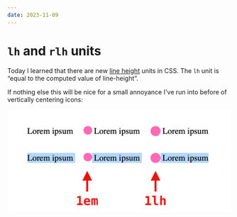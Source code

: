 ```yaml
---
date: 2023-11-09
---
```


# `lh` and `rlh` units

Today I learned that there are new [line height](https://css-tricks.com/lh-and-rlh-units/) units in CSS.
The `lh` unit is “equal to the computed value of line-height”.

If nothing else this will be nice for a small annoyance I've run into before of vertically centering icons:

![screenshot showing the difference vertically aligning icon with lh and em](line-height-screenshot.png)
